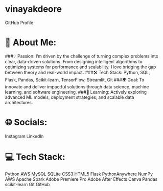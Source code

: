 # vinayakdeore
GitHub Profile
# 💫 About Me:
###💡 Passion: I’m driven by the challenge of turning complex problems into clear, data-driven solutions. From designing intelligent algorithms to optimizing systems for performance and scalability, I love bridging the gap between theory and real-world impact.
###🛠️ Tech Stack: Python, SQL, Flask, Pandas, Scikit-learn, TensorFlow, Streamlit, Git
###🌍 Goal: To innovate and deliver impactful solutions through data science, machine learning, and software engineering.
###📝 Learning: Actively exploring advanced ML models, deployment strategies, and scalable data architectures.

# 🌐 Socials:
Instagram LinkedIn

# 💻 Tech Stack:
Python AWS MySQL SQLite CSS3 HTML5 Flask PythonAnywhere NumPy AWS Apache Spark Adobe Premiere Pro Adobe After Effects Canva Pandas scikit-learn Git GitHub
